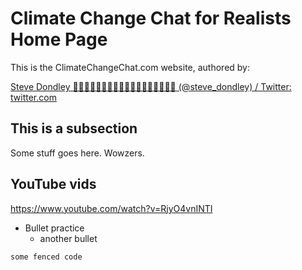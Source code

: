 # Climate Change Chat for Realists Home Page
    
This is the ClimateChangeChat.com website, authored by:

[Steve Dondley 💉💉💉💉💉💉💉💉💉💉💉💉💉💉💉💉💉💉 (@steve_dondley) / Twitter: twitter.com](https://twitter.com/steve_dondley)
## This is a subsection

Some stuff goes here. Wowzers.

## YouTube vids

https://www.youtube.com/watch?v=RjyO4vnINTI

* Bullet practice
    * another bullet 

```
some fenced code
```

